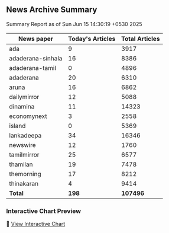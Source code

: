 <!-- @format -->

## News Archive Summary

Summary Report as of Sun Jun 15 14:30:19 +0530 2025

| News paper         | Today's Articles | Total Articles |
|--------------------|------------------|----------------|
| ada               | 9          | 3917        |
| adaderana-sinhala               | 16          | 8386        |
| adaderana-tamil               | 0          | 4896        |
| adaderana               | 20          | 6310        |
| aruna               | 16          | 6862        |
| dailymirror               | 12          | 5088        |
| dinamina               | 11          | 14323        |
| economynext               | 3          | 2558        |
| island               | 0          | 5369        |
| lankadeepa               | 34          | 16346        |
| newswire               | 12          | 1760        |
| tamilmirror               | 25          | 6577        |
| thamilan               | 19          | 7478        |
| themorning               | 17          | 8212        |
| thinakaran               | 4          | 9414        |
| **Total**          | **198**      | **107496** |

### Interactive Chart Preview
🔗 [View Interactive Chart](https://itscharukadeshan.github.io/sl_news_archive_data/news_chart_by_newspaper.html)

